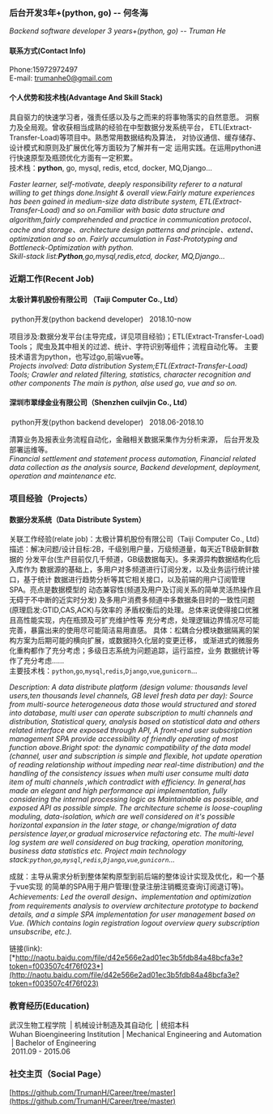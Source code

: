 ### 后台开发3年+(python, go) -- 何冬海
*Backend software developer 3 years+(python, go) -- Truman He*

#### 联系方式(Contact Info)
Phone:15972972497   
E-mail: trumanhe0@gmail.com

#### 个人优势和技术栈(Advantage And Skill Stack)
具自驱力的快速学习者，强责任感以及与之而来的将事物落实的自然意愿。
洞察力及全局观。曾收获相当成熟的经验在中型数据分发系统平台，
ETL(Extract-Transfer-Load)等项目中。熟悉常用数据结构及算法，
对协议通信、缓存储存、设计模式和原则及扩展优化等方面较为了解并有一定
运用实践。在运用python进行快速原型及瓶颈优化方面有一定积累。   
技术栈：__python__, go, mysql, redis, etcd, docker, MQ,Django...

*Faster learner, self-motivate, deeply responsibility referer to a
natural willing to get things done.Insight & overall view.Fairly mature 
experiences has been gained in medium-size data distribute system, 
ETL(Extract-Transfer-Load) and so on.Familiar with basic data structure
and algorithm,fairly comprehended and practice in communication protocol、
cache and storage、architecture design patterns and principle、extend、optimization and so on.
Fairly accumulation in Fast-Prototyping and Bottleneck-Optimization
with python.*    
*Skill-stack list:__Python__,go,mysql,redis,etcd, docker, MQ,Django...*


### 近期工作(Recent Job)
#### 太极计算机股份有限公司 （Taiji Computer Co., Ltd）
&nbsp;python开发(python backend developer)  &nbsp; 2018.10-now

项目涉及:数据分发平台(主导完成，详见项目经验)；ETL(Extract-Transfer-Load) Tools；
爬虫及其中相关的过滤、统计、字符识别等组件；流程自动化等。
主要技术语言为python，也写过go,前端vue等。     
*Projects involved: Data distribution System;ETL(Extract-Transfer-Load) Tools;
Crawler and related filtering, statistics, character recognition and other components
The main is python, alse used go, vue and so on.*
#### 深圳市翠绿金业有限公司（Shenzhen cuilvjin Co., Ltd）
 &nbsp;python开发(python backend developer)  &nbsp; 2018.06-2018.10

清算业务及报表业务流程自动化，金融相关数据采集作为分析来源，
后台开发及部署运维等。    
*Financial settlement and statement process automation, 
Financial related data collection as the analysis source,
Backend development, deployment, operation and maintenance etc.*   

### 项目经验（Projects）  
#### 数据分发系统（Data Distribute System）
关联工作经验(relate job)：太极计算机股份有限公司（Taiji Computer Co., Ltd）
描述：解决问题/设计目标:2B，千级别用户量，万级频道量，每天近TB级新鲜数据的
分发平台(生产目前仅几千频道，GB级数据每天)。多来源异构数据结构化后入库作为
数据源的基础上，多用户对多频道进行订阅分发，以及业务运行统计接口，基于统计
数据进行趋势分析等其它相关接口，以及前端的用户订阅管理SPA。亮点是数据模型的
动态兼容性(频道及用户及订阅关系的简单灵活热操作且无碍于不中断的近实时分发)
及多用户消费多频道中多数据条目时的一致性问题(原理启发:GTID,CAS,ACK)与效率的
矛盾权衡后的处理。总体来说使得接口优雅且高性能实现，内在瓶颈及可扩充维护性等
充分考虑，处理逻辑边界情况尽可能完善，暴露出来的使用尽可能简洁易用直感。
具体：松耦合分模块数据隔离的架构方案为后期可能的横向扩展，或数据持久化层的变更迁移，
或渐进式的微服务化重构都作了充分考虑；多级日志系统为问题追踪，运行监控，业务
数据统计等作了充分考虑……    
主要技术栈：`python`,`go`,`mysql`,`redis`,`Django`,`vue`,`gunicorn`...   

*Description: A data distribute platform (design volume: thousands level
 users,ten thousands level channels, GB level fresh data per day): 
Source from multi-source heterogeneous data those would structured and
 stored into database,
multi user can operate subscription to multi channels and distribution,
Statistical query, analysis based on statistical data and others
related interface are exposed through API,
 A front-end user subscription management SPA provide accessibility of 
 friendly operating of most function above.Bright spot: the dynamic
  compatibility of the data model (channel, 
user and subscription is simple and flexible, hot update operation of 
reading relationship without impeding near real-time distribution) and 
 the handling of the consistency issues when 
multi user consume multi data item of multi channels ,which contradict with efficiency.
In general,has made an elegant and high performance api implementation, 
fully considering the internal processing logic as Maintainable as possible, 
and exposed API as possible simple.
The architecture scheme is loose-coupling moduling, data-isolation, which are 
well considered on it's possible horizontal expansion in the later stage, or 
change/migration of data persistence layer,or gradual microservice refactoring etc.
The multi-level log system are well considered on bug tracking, 
operation monitoring, business data statistics etc.
Project main technology stack:`python`,`go`,`mysql`,`redis`,`Django`,`vue`,`gunicorn`...*

成就：主导从需求分析到整体架构原型到前后端的整体设计实现及优化，和一个基于vue实现
的简单的SPA用于用户管理(登录注册注销概览查询订阅退订等)。     
*Achievements: Led the overall design、implementation and optimization 
from requirements analysis to overview architecture prototype to backend details,
and a simple SPA implementation for user management based on Vue. 
(Which contains login registration logout overview query subscription unsubscribe, etc.).*

链接(link):[*http://naotu.baidu.com/file/d42e566e2ad01ec3b5fdb84a48bcfa3e?token=f003507c4f76f023*](http://naotu.baidu.com/file/d42e566e2ad01ec3b5fdb84a48bcfa3e?token=f003507c4f76f023)     

### 教育经历(Education)
武汉生物工程学院 &nbsp;|&nbsp;机械设计制造及其自动化 &nbsp;|&nbsp;统招本科    
Wuhan Bioengineering Institution&nbsp;|&nbsp;Mechanical Engineering and Automation &nbsp;|&nbsp;Bachelor of Engineering    
 &nbsp;2011.09 - 2015.06
 
 ### 社交主页（Social Page）
 
 [https://github.com/TrumanH/Career/tree/master](https://github.com/TrumanH/Career/tree/master)
